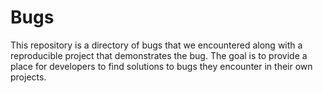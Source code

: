# Bugs

This repository is a directory of bugs that we encountered along with a reproducible project that demonstrates the bug. The goal is to provide a place for developers to find solutions to bugs they encounter in their own projects.